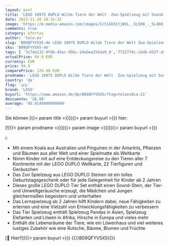 ```yaml
---
layout: post
title: 'LEGO 10975 DUPLO Wilde Tiere der Welt  Zoo-Spielzeug mit Sound  22 Tierfiguren  darunter Elefanten  Pandas und Löwen  Lernspielzeug aus Steinen mit Weltkarten-Spielmatte für Kinder ab 2 Jahre'
date: 2023-11-20 18:16:32
image: 'https://m.media-amazon.com/images/I/51Gk5CtjWVL._SL500_._SL400_.jpg'
comments: true
category: ofertas
author: 'tole.es'
slug: 'B09QFYV5X5-de LEGO 10975 DUPLO Wilde Tiere der Welt Zoo-Spielzeug mit...'
sku: 'B09QFYV5X5-de'
tags: [ '3c7da132-4fdb-45ec-95bc-24ebea2541e9_0','772277dc-cbdb-432f-a915-25a321e9ed8c_0','772277dc-cbdb-432f-a915-25a321e9ed8c_2001','772277dc-cbdb-432f-a915-25a321e9ed8c_3301','772277dc-cbdb-432f-a915-25a321e9ed8c_3901','Arborist Merchandising Root','Bauspielzeug & Konstruktionsspielzeug','Bauspielzeugsets','Bereit für den Schulanfang','Best Selling','Custom Stores','Frühkindliche Betreuung','LEGO','Lego Classic','Lego Duplo','Lern- und Entwicklungsspielzeug','Lernaktivitäten und MINT','Montessori','Self Service','Special Features Stores','Spielzeug','Stores','Xmas23 Most wanted Toys','e26659c6-d1cd-45cb-800b-2f9b432b8572_0','e26659c6-d1cd-45cb-800b-2f9b432b8572_5901','lego','​Bücher','🇩🇪', ]
actualPrice: 94.9 EUR
currency: EUR
price: 94.9
comparePrice: 129.99 EUR
prodname: 'LEGO 10975 DUPLO Wilde Tiere der Welt  Zoo-Spielzeug mit Sound  22 Tierfiguren  darunter Elefanten  Pandas und Löwen  Lernspielzeug aus Steinen mit Weltkarten-Spielmatte für Kinder ab 2 Jahre'
country: 'de'
flag: '🇩🇪'
brand: 'LEGO'
buyurl: 'https://www.amazon.de/dp/B09QFYV5X5/?tag=tolees0ca-21'
descuento: '26.99'
average: '95.9149999999999'
---
```


Sie können [{{< param title >}}]({{< param buyurl >}}) hier:

[![{{< param prodname >}}]({{< param image >}})]({{< param buyurl >}})

ℹ️:

- Mit einem Koala aus Australien und Pinguinen in der Antarktis, Pflanzen und Bäumen aus aller Welt und einer Spielmatte als Weltkarte
- Nimm Kinder mit auf eine Entdeckungsreise zu den Tieren aller 7 Kontinente mit der LEGO DUPLO Weltkarte, 22 Tierfiguren und Geräuschen
- Das Zoo Spielzeug aus LEGO DUPLO Steinen ist ein tolles Geburtstagsgeschenk oder für jede Gelegenheit für Kinder ab 2 Jahren
- Dieses große LEGO DUPLO Tier Set enthält einen Sound-Stein, der Tier- und Umweltgeräusche erzeugt, die Mädchen und Jungen gleichermaßen begeistern und unterhalten
- Das Lernspielzeug ab 2 Jahren hilft Kindern dabei, neue Fähigkeiten zu erlernen und eine Vielzahl von Entwicklungsfähigkeiten zu verbessern
- Das Tier Spielzeug enthält Spielzeug Pandas in Asien, Spielzeug Elefanten und Löwen in Afrika, Hirsche in Europa und vieles mehr
- Enthält die Lebensräume der Tiere, wie ein Löwenhaus und viel weiteres lustiges Zubehör wie eine Rutsche, Bäume, Blumen und Früchte

[🛒 Hier!!]({{< param buyurl >}})
{{<world>}}B09QFYV5X5{{</world>}}
